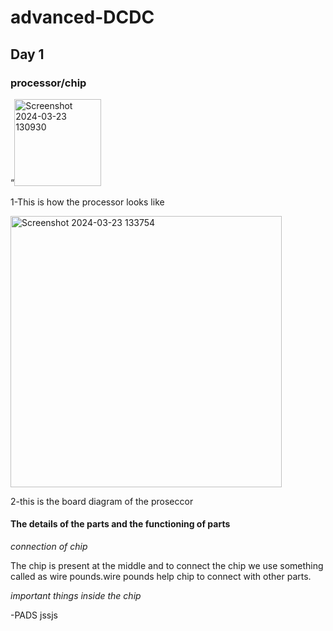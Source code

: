 # advanced-DCDC
## Day 1 
### processor/chip 
“<img width="139" alt="Screenshot 2024-03-23 130930" src="https://github.com/rishabh7823/advanced-DCDC/assets/164547532/7fe8b449-5225-49c2-9f75-27b6a92284fe">


1-This is how the processor looks like


<img width="434" alt="Screenshot 2024-03-23 133754" src="https://github.com/rishabh7823/advanced-DCDC/assets/164547532/fa7375cb-275e-4b8d-b9c8-5c657fe1a509">


2-this is the board diagram of the proseccor
 
#### The details of the parts and the functioning of parts 

_connection of chip_

The chip is present at the middle and to connect the chip we  use something called as wire pounds.wire pounds help chip to connect with other parts. 

_important things inside the chip_ 

-PADS 
jssjs






